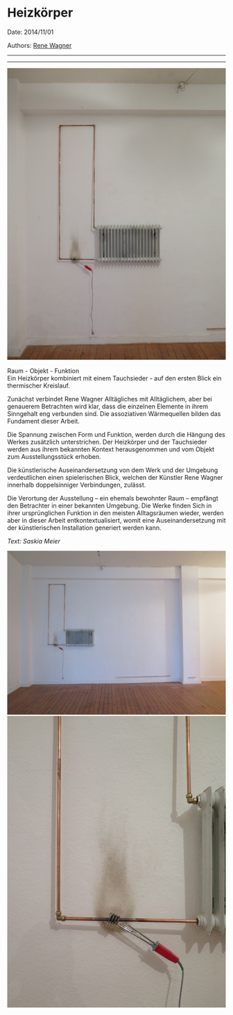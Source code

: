 # Heizkörper

Date: 2014/11/01

Authors: [Rene Wagner](http://rene-wagner.tumblr.com)

---
---

![](heizkoerper.jpg)

Raum - Objekt - Funktion  
Ein Heizkörper kombiniert mit einem Tauchsieder - auf den ersten Blick ein thermischer Kreislauf.

Zunächst verbindet Rene Wagner Alltägliches mit Alltäglichem, aber bei genauerem Betrachten wird klar, dass die einzelnen Elemente in ihrem Sinngehalt eng verbunden sind. Die assoziativen Wärmequellen bilden das Fundament dieser Arbeit.

Die Spannung zwischen Form und Funktion, werden durch die Hängung des Werkes zusätzlich unterstrichen. Der Heizkörper und der Tauchsieder werden aus ihrem bekannten Kontext herausgenommen und vom Objekt zum Ausstellungsstück erhoben.

Die künstlerische Auseinandersetzung von dem Werk und der Umgebung verdeutlichen einen spielerischen Blick, welchen der Künstler Rene Wagner innerhalb doppelsinniger Verbindungen, zulässt.

Die Verortung der Ausstellung – ein ehemals bewohnter Raum – empfängt den Betrachter in einer bekannten Umgebung. Die Werke finden Sich in ihrer ursprünglichen Funktion in den meisten Alltagsräumen wieder, werden aber in dieser Arbeit entkontextualisiert, womit eine Auseinandersetzung mit der künstlerischen Installation generiert werden kann.

_Text: Saskia Meier_

![](heizkoerper02.jpg)
![](heizkoerper03.jpg)

